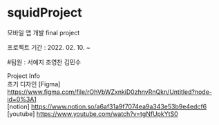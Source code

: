 squidProject
===
모바일 앱 개발 final project

프로젝트 기간 : 2022. 02. 10. ~ 

#팀원 : 서예지 조영찬 김민수


Project Info<br/>
초기 디자인 [Figma] https://www.figma.com/file/rOhVbWZxnkiD0zhnvRnQkn/Untitled?node-id=0%3A1<br/>
[notion] https://www.notion.so/a6af31a9f7074ea9a343e53b9e4edcf6<br/>
[youtube] https://www.youtube.com/watch?v=tgNfUpkYtS0<br/>

